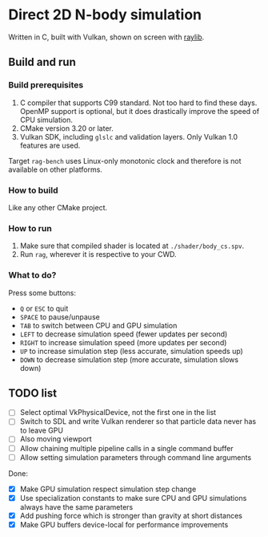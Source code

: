 # Direct 2D N-body simulation

Written in C, built with Vulkan, shown on screen with [raylib](https://github.com/raysan5/raylib).

## Build and run

### Build prerequisites

1. C compiler that supports C99 standard. Not too hard to find these days.
   OpenMP support is optional, but it does drastically improve the speed of CPU simulation.
2. CMake version 3.20 or later.
3. Vulkan SDK, including `glslc` and validation layers. Only Vulkan 1.0 features are used.

Target `rag-bench` uses Linux-only monotonic clock and therefore is not available on other platforms.

### How to build

Like any other CMake project.

### How to run

1. Make sure that compiled shader is located at `./shader/body_cs.spv`.
2. Run `rag`, wherever it is respective to your CWD.

### What to do?

Press some buttons:

* `Q` or `ESC` to quit
* `SPACE` to pause/unpause
* `TAB` to switch between CPU and GPU simulation
* `LEFT` to decrease simulation speed (fewer updates per second)
* `RIGHT` to increase simulation speed (more updates per second)
* `UP` to increase simulation step (less accurate, simulation speeds up)
* `DOWN` to decrease simulation step (more accurate, simulation slows down)

## TODO list

- [ ] Select optimal VkPhysicalDevice, not the first one in the list
- [ ] Switch to SDL and write Vulkan renderer so that particle data never has to leave GPU
- [ ] Also moving viewport
- [ ] Allow chaining multiple pipeline calls in a single command buffer
- [ ] Allow setting simulation parameters through command line arguments

Done:

- [x] Make GPU simulation respect simulation step change
- [x] Use specialization constants to make sure CPU and GPU simulations always have the same parameters
- [x] Add pushing force which is stronger than gravity at short distances
- [x] Make GPU buffers device-local for performance improvements
